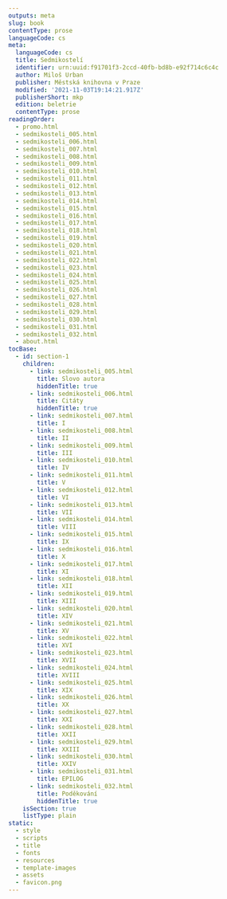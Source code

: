 ```yaml
---
outputs: meta
slug: book
contentType: prose
languageCode: cs
meta:
  languageCode: cs
  title: Sedmikostelí
  identifier: urn:uuid:f91701f3-2ccd-40fb-bd8b-e92f714c6c4c
  author: Miloš Urban
  publisher: Městská knihovna v Praze
  modified: '2021-11-03T19:14:21.917Z'
  publisherShort: mkp
  edition: beletrie
  contentType: prose
readingOrder:
  - promo.html
  - sedmikosteli_005.html
  - sedmikosteli_006.html
  - sedmikosteli_007.html
  - sedmikosteli_008.html
  - sedmikosteli_009.html
  - sedmikosteli_010.html
  - sedmikosteli_011.html
  - sedmikosteli_012.html
  - sedmikosteli_013.html
  - sedmikosteli_014.html
  - sedmikosteli_015.html
  - sedmikosteli_016.html
  - sedmikosteli_017.html
  - sedmikosteli_018.html
  - sedmikosteli_019.html
  - sedmikosteli_020.html
  - sedmikosteli_021.html
  - sedmikosteli_022.html
  - sedmikosteli_023.html
  - sedmikosteli_024.html
  - sedmikosteli_025.html
  - sedmikosteli_026.html
  - sedmikosteli_027.html
  - sedmikosteli_028.html
  - sedmikosteli_029.html
  - sedmikosteli_030.html
  - sedmikosteli_031.html
  - sedmikosteli_032.html
  - about.html
tocBase:
  - id: section-1
    children:
      - link: sedmikosteli_005.html
        title: Slovo autora
        hiddenTitle: true
      - link: sedmikosteli_006.html
        title: Citáty
        hiddenTitle: true
      - link: sedmikosteli_007.html
        title: I
      - link: sedmikosteli_008.html
        title: II
      - link: sedmikosteli_009.html
        title: III
      - link: sedmikosteli_010.html
        title: IV
      - link: sedmikosteli_011.html
        title: V
      - link: sedmikosteli_012.html
        title: VI
      - link: sedmikosteli_013.html
        title: VII
      - link: sedmikosteli_014.html
        title: VIII
      - link: sedmikosteli_015.html
        title: IX
      - link: sedmikosteli_016.html
        title: X
      - link: sedmikosteli_017.html
        title: XI
      - link: sedmikosteli_018.html
        title: XII
      - link: sedmikosteli_019.html
        title: XIII
      - link: sedmikosteli_020.html
        title: XIV
      - link: sedmikosteli_021.html
        title: XV
      - link: sedmikosteli_022.html
        title: XVI
      - link: sedmikosteli_023.html
        title: XVII
      - link: sedmikosteli_024.html
        title: XVIII
      - link: sedmikosteli_025.html
        title: XIX
      - link: sedmikosteli_026.html
        title: XX
      - link: sedmikosteli_027.html
        title: XXI
      - link: sedmikosteli_028.html
        title: XXII
      - link: sedmikosteli_029.html
        title: XXIII
      - link: sedmikosteli_030.html
        title: XXIV
      - link: sedmikosteli_031.html
        title: EPILOG
      - link: sedmikosteli_032.html
        title: Poděkování
        hiddenTitle: true
    isSection: true
    listType: plain
static:
  - style
  - scripts
  - title
  - fonts
  - resources
  - template-images
  - assets
  - favicon.png
---
```

